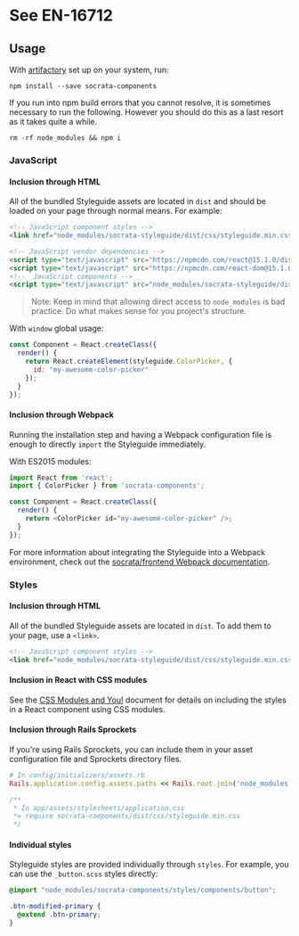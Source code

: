 # See EN-16712

## Usage
With [artifactory](https://docs.google.com/document/d/1KihQV3-UBfZEOKIInsQlloESR6NLck8RuP4BUKzX_Y8) set up on your system, run:
```
npm install --save socrata-components
```

If you run into npm build errors that you cannot resolve, it is sometimes necessary to run the following. However you should do this as a last resort as it takes quite a while.

```
rm -rf node_modules && npm i
```

### JavaScript

#### Inclusion through HTML
All of the bundled Styleguide assets are located in `dist` and should be loaded on your page through normal means. For example:

```html
<!-- JavaScript component styles -->
<link href="node_modules/socrata-styleguide/dist/css/styleguide.min.css" rel="stylesheet">

<!-- JavaScript vendor dependencies -->
<script type="text/javascript" src="https://npmcdn.com/react@15.1.0/dist/react.js"></script>
<script type="text/javascript" src="https://npmcdn.com/react-dom@15.1.0/dist/react-dom.js"></script>
<!--  JavaScript components -->
<script type="text/javascript" src="node_modules/socrata-styleguide/dist/js/socrata-components.min.js"></script>
```

> Note:
> Keep in mind that allowing direct access to `node_modules` is bad practice.
> Do what makes sense for you project's structure.

With `window` global usage:

```js
const Component = React.createClass({
  render() {
    return React.createElement(styleguide.ColorPicker, {
      id: "my-awesome-color-picker"
    });
  }
});
```

#### Inclusion through Webpack
Running the installation step and having a Webpack configuration file is enough to directly `import` the Styleguide immediately.

With ES2015 modules:

```js
import React from 'react';
import { ColorPicker } from 'socrata-components';

const Component = React.createClass({
  render() {
    return <ColorPicker id="my-awesome-color-picker" />;
  }
});
```

For more information about integrating the Styleguide into a Webpack environment, check out the [socrata/frontend Webpack documentation](https://github.com/socrata/frontend/blob/master/doc/javascript.md#webpack).

### Styles

#### Inclusion through HTML
All of the bundled Styleguide assets are located in `dist`. To add them to your page, use a `<link>`.

```html
<!-- JavaScript component styles -->
<link href="node_modules/socrata-styleguide/dist/css/styleguide.min.css" rel="stylesheet">
```

#### Inclusion in React with CSS modules
See the [CSS Modules and You!](css-modules-and-you.md) document for details on including the styles in a React component using CSS modules.

#### Inclusion through Rails Sprockets
If you're using Rails Sprockets, you can include them in your asset configuration file and Sprockets directory files.
```ruby
# In config/initializers/assets.rb
Rails.application.config.assets.paths << Rails.root.join('node_modules')
```
```css
/**
 * In app/assets/stylesheets/application.css
 *= require socrata-components/dist/css/styleguide.min.css
 */
```

#### Individual styles
Styleguide styles are provided individually through `styles`.
For example, you can use the `_button.scss` styles directly:
```scss
@import "node_modules/socrata-components/styles/components/button";

.btn-modified-primary {
  @extend .btn-primary;
}
```
